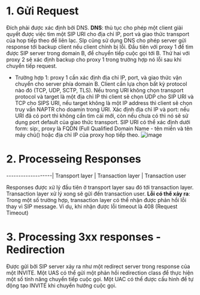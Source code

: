 # 1. Gửi Request
Đích phải được xác định bởi DNS.
  **DNS**: thủ tục cho phép một client giải quyết được việc tìm một SIP URI cho địa chỉ IP, port và giao thức transport của hop tiếp theo để liên lạc. SIp cũng sử dụng DNS cho phép server gửi response tới backup client nếu client chính bị lỗi. 
  Đầu tiên với proxy 1 để tìm được SIP server trong domain B, để chuyển tiếp cuộc gọi tới B. Thứ hai với proxy 2 sẽ xác định backup cho proxy 1 trong trường hợp nó lỗi sau khi chuyển tiếp request. 
  * Trường hợp 1: proxy 1 cần xác định địa chỉ IP, port, và giao thức vận chuyển cho server phía domain B. Client cần lựa chọn bất kỳ protocol nào đó (TCP, UDP, SCTP, TLS). Nếu trong URI không chọn transport protocol và target là một địa chỉ IP thì client sẽ chọn UDP cho SIP URI và TCP cho SIPS URI, nếu target không là một IP address thì client sẽ chọn truy vấn NAPTR cho doamin trong URI. 
  Xác định địa chỉ IP và port: nếu URI đã có port thì không cần tìm cái mới, còn nếu chưa có thì nó sẽ sử dụng port default của giao thức transport. 
  SIP URI có thể xác định dưới form: sip:<proxy>, proxy là FQDN (Full Qualified Domain Name - tên miền và tên máy chủ() hoặc địa chỉ IP của proxy hop tiếp theo. 
  ![image](https://user-images.githubusercontent.com/101868484/205438041-7bb16dce-7b37-46a1-8185-4f1de85d63dc.png)
# 2. Processeing Responses
-------------------|
Transport layer    |
Transaction layer  |
Transaction user

Responses được xử lý đầu tiên ở transport layer sau đó tới transaction layer. Transaction layer xử lý xong sẽ gửi đến transaction user. 
**Lỗi có thể xảy ra**: Trong một số trường hợp, transaction layer có thể nhận được phản hồi lỗi thay vì SIP message. Ví dụ, khi nhận được lỗi timeout là 408 (Request Timeout) 
# 3. Processing 3xx responses - Redirection
Được gửi bởi SIP server xảy ra như một redirect server trong response của một INVITE. Một UAS có thể gửi một phản hồi redirection class để thực hiện một số tính năng chuyển tiếp cuộc gọi. Một UAC có thể được cấu hình để tự động tạo INVITE khi chuyển hướng cuộc gọi. 
  
